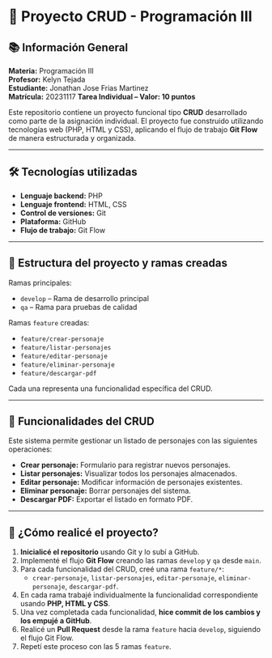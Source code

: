 # 🧠 Proyecto CRUD - Programación III

## 📚 Información General

**Materia:** Programación III  
**Profesor:** Kelyn Tejada  
**Estudiante:** Jonathan Jose Frias Martinez  
**Matrícula:** 20231117 
**Tarea Individual – Valor: 10 puntos**

Este repositorio contiene un proyecto funcional tipo **CRUD** desarrollado como parte de la asignación individual. El proyecto fue construido utilizando tecnologías web (PHP, HTML y CSS), aplicando el flujo de trabajo **Git Flow** de manera estructurada y organizada.

---

## 🛠️ Tecnologías utilizadas

- **Lenguaje backend:** PHP  
- **Lenguaje frontend:** HTML, CSS  
- **Control de versiones:** Git  
- **Plataforma:** GitHub  
- **Flujo de trabajo:** Git Flow

---

## 📁 Estructura del proyecto y ramas creadas

Ramas principales:
- `develop` – Rama de desarrollo principal
- `qa` – Rama para pruebas de calidad

Ramas `feature` creadas:
- `feature/crear-personaje`
- `feature/listar-personajes`
- `feature/editar-personaje`
- `feature/eliminar-personaje`
- `feature/descargar-pdf`

Cada una representa una funcionalidad específica del CRUD.

---

## 🚀 Funcionalidades del CRUD

Este sistema permite gestionar un listado de personajes con las siguientes operaciones:

- **Crear personaje:** Formulario para registrar nuevos personajes.
- **Listar personajes:** Visualizar todos los personajes almacenados.
- **Editar personaje:** Modificar información de personajes existentes.
- **Eliminar personaje:** Borrar personajes del sistema.
- **Descargar PDF:** Exportar el listado en formato PDF.

---

## 🧩 ¿Cómo realicé el proyecto?

1. **Inicialicé el repositorio** usando Git y lo subí a GitHub.
2. Implementé el flujo **Git Flow** creando las ramas `develop` y `qa` desde `main`.
3. Para cada funcionalidad del CRUD, creé una rama `feature/*`:
   - `crear-personaje`, `listar-personajes`, `editar-personaje`, `eliminar-personaje`, `descargar-pdf`.
4. En cada rama trabajé individualmente la funcionalidad correspondiente usando **PHP, HTML y CSS**.
5. Una vez completada cada funcionalidad, **hice commit de los cambios y los empujé a GitHub**.
6. Realicé un **Pull Request** desde la rama `feature` hacia `develop`, siguiendo el flujo Git Flow.
7. Repetí este proceso con las 5 ramas `feature`.

